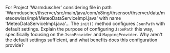 For Project 'Warmduscher' considering file in path 'Warmduscher/thserver/src/main/java/com/x8ing/thsensor/thserver/data/meteoswiss/impl/MeteoDataServiceImpl.java' with name 'MeteoDataServiceImpl.java'... 
The `init()` method configures `JsonPath` with default settings. Explain the purpose of configuring `JsonPath` this way, specifically focusing on the `JsonProvider` and `MappingProvider`. Why aren't the default settings sufficient, and what benefits does this configuration provide?